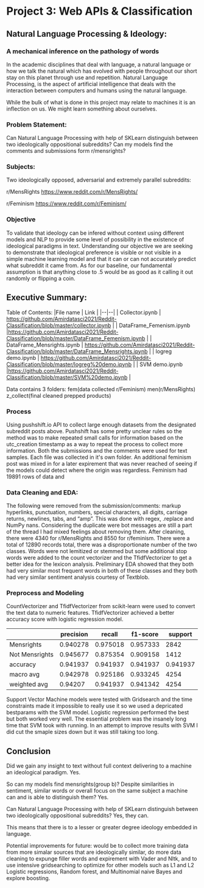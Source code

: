 # Project 3: Web APIs & Classification
## Natural Language Processing & Ideology:
### A mechanical inference on the pathology of words

In the academic disciplines that deal with language, a natural language or how we talk the natural which has evolved with people throughout our short stay on this planet through use and repetition. Natural Language Processing, is the aspect of artificial intelligence that deals with the interaction between computers and humans using the natural language.

While the bulk of what is done in this project may relate to machines it is an inflection on us. We might learn something about ourselves. 

### Problem Statement:

Can Natural Language Processing with help of SKLearn distinguish between two ideologically oppositional subreddits? Can my models find the comments and submissions form r/mensrights?

### Subjects:

Two ideologically opposed, adversarial and extremely parallel subreddits:

r/MensRights
https://www.reddit.com/r/MensRights/

r/Feminism
https://www.reddit.com/r/Feminism/

### Objective
To validate that ideology can be infered without context using different models and NLP to provide some level of possibility in the existence of ideological paradigms in text. Understanding our objective we are seeking to demonstrate that ideological preference is visible or not visible in a simple machine learning model and that it can or can not accurately predict what subreddit it came from. As for our baseline, our fundamental assumption is that anything close to .5 would be as good as it calling it out randomly or flipping a coin. 


## Executive Summary:

Table of Contents:
|File name  | Link  |
|--|--|
| Collector.ipynb | https://github.com/Amirdatasci2021/Reddit-Classification/blob/master/collector.ipynb |
| DataFrame_Femenism.ipynb |https://github.com/Amirdatasci2021/Reddit-Classification/blob/master/DataFrame_Femenism.ipynb  |
| DataFrame_Mensrights.ipynb | https://github.com/Amirdatasci2021/Reddit-Classification/blob/master/DataFrame_Mensrights.ipynb |
| logreg demo.ipynb | https://github.com/Amirdatasci2021/Reddit-Classification/blob/master/logreg%20demo.ipynb |
| SVM demo.ipynb |https://github.com/Amirdatasci2021/Reddit-Classification/blob/master/SVM%20demo.ipynb  |


Data contains 3 folders:
fem(data collected r/Feminism) 
men(r/MensRights) 
z_collect(final cleaned prepped products)

### Process

Using pushshift.io API to collect large enough datasets from the designated subreddit posts above. Pushshift has some pretty unclear rules so the method was to make repeated small calls for information based on the utc_creation timestamp as a way to repeat the process to collect more information. Both the submissions and the comments were used for text samples. Each file was collected in it's own folder. An additional feminism post was mixed in for a later expirement that was never reached of seeing if the models could detect where the origin was regardless. Feminism had 19891 rows of data and 


### Data Cleaning and EDA:

The following were removed from the submission/comments: markup hyperlinks, punctuation, numbers, special characters, all digits, carriage returns, newlines, tabs, and “amp”. This was done with regex, .replace and NumPy nans. Considering the duplicate were bot messages are still a part of the thread I had mixed feelings about removing them.  After cleaning, there were 4340 for r/MensRights and 8550 for r/feminism. There were a total of 12890 records total, there was a disproportionate number of the two classes. Words were not lemitized or stemmed but some additional stop words were added to the count vectorizer and the TfidfVectorizer to get a better idea for the lexicon analysis. Preliminary EDA showed that they both had very similar most frequent words in both of these classes and they both had very similar sentiment analysis courtesy of Textblob.


### Preprocess and Modeling 
CountVectorizer and TfidfVectorizer from scikit-learn were used to convert the text data to numeric features. TfidfVectorizer achieved a better accuracy score with logistic regression model.

|   | precision  | recall   | f1-score  | support |
|---|---|---|---|---|
| Mensrights   |  0.940278  |0.975018   |0.957333   |  2842 |
| Not Mensrights  | 0.945677  | 0.875354  |  0.909158  |  1412  |
| accuracy | 0.941937  | 0.941937  |  0.941937 |  0.941937   |
 macro avg      |    0.942978 | 0.925186 |   0.933245 | 4254     |
weighted avg   |    0.94207  | 0.941937 |   0.941342 | 4254  |

Support Vector Machine models were tested with Gridsearch and the time constraints made it impossible to really use it so we used a depricated bestparams with the SVM model. Logistic regression performed the best but both worked very well. The essential problem was the insanely long time that SVM took with running. In an attempt to improve results with SVM I did cut the smaple sizes down but it was still taking too long. 

## Conclusion

Did we gain any insight to text without full context delivering to a machine an ideological paradigm. Yes.
 
So can my models find mensrights(group b)? Despite similarities in sentiment, similar words or overall focus on the same subject a machine
can and is able to distinguish them? Yes.

Can Natural Language Processing with help of SKLearn distinguish between two ideologically oppositional subreddits? Yes, they can.

This means that there is to a lesser or greater degree ideology embedded in language.

Potential improvements for future: would be to collect more training data from more simalar sources that are ideologically similar, do more data cleaning to expunge filler words and expirement with Vader and Nltk, and to use intensive gridsearching to optimize for other models such as L1 and L2 Logistic regressions, Random forest, and Multinomial naive Bayes and explore boosting.
